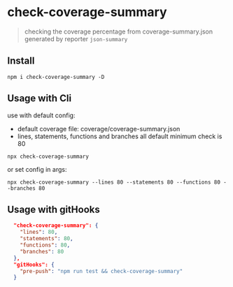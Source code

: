 # check-coverage-summary

> checking the coverage percentage from coverage-summary.json generated by reporter `json-summary`

## Install

```shell
npm i check-coverage-summary -D
```

## Usage with Cli

use with default config:

 - default coverage file: coverage/coverage-summary.json
 - lines, statements, functions and branches all default minimum check is 80

```shell
npx check-coverage-summary
```

or set config in args:

```shell
npx check-coverage-summary --lines 80 --statements 80 --functions 80 --branches 80
```

## Usage with gitHooks

```JSON
  "check-coverage-summary": {
    "lines": 80,
    "statements": 80,
    "functions": 80,
    "branches": 80
  },
  "gitHooks": {
    "pre-push": "npm run test && check-coverage-summary"
  }
```